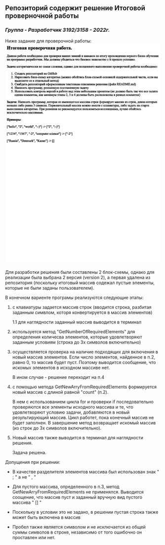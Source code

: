 ## Репозиторий содержит решение Итоговой проверночной работы

### *Группа - Разработчик 3192/3158 - 2022г.*


Ниже задание для проверочной работы:
 ![Задание](Task.png)

Для разработки решения были составлены 2 блок-схемы, однако для реализации была выбрана 2 версия (version 2), а первая удалена из репозитория (поскольку итоговый массив содежал пустые элементы, которые не были заданы пользователем).

В конечном вариенте програмы реализуются следующие этапы:
1. с клавиатуры задается массив строк (вводится строка, разбитая заданным симвлом, которя конвертируется в массив элементов)

    1.1 для наглядности заданный массив выводится в терминал

2. используется метод "GetNumberOfRequiredElements" для определения количесва элементов, которые удовлетворяют заданным условиям (строка до 3х символов включительно)

3. осуществляется проверка на наличие подходящих для включения в новый массив элементов. Если число элементов, найденное в п.2, равно 0, то массив будет пуст. Поэтому выводится сообщение, что искомых элементов в исходном массиве нет.

    В ином случае - решение переходит на п.4

4. с помощью метода GetNewArryFromRequiredElements формируется новый массив с длиной равной "count" (п.2). 

    В нем с использованием цикла for и проверки if последовательно проверяются все элементы исходного массива и те, что удовлетворяют условию задачи, добавляются в новый результирующий массив. Цикл работет, пока конечный массив не будет заполнен. В завершение метод возвращает искомый массив (из строк до 3х символов включительно).

5. Новый массив также выводится в терминал для наглядности решения.

    Задача решена.


Допущения при решении:

- В качестве разделителя элементов массива был использован знак " ; " а не " , "

- Для пустого массива, определенного в п.3, метод GetNewArryFromRequiredElements не применялся. Выводится соощение, что массив пуст и заданный вручную вид пустого массива " [] "

- Поскольку в условии это не задано, в решении пустая строка также может быть включена в массив

- Пробел также является символом и не исключается из общей суммы символов в строке, независимо от того ошибочно он проставлен или нет.









